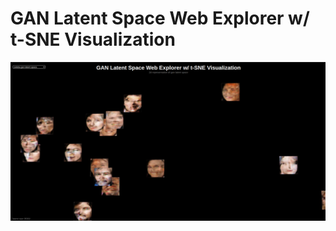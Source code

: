 # GAN Latent Space Web Explorer w/ t-SNE Visualization

![gan-latent-space-web-explorer](index2.png?raw=true)
